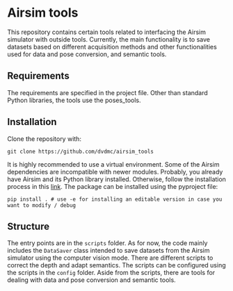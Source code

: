 # Airsim tools

This repository contains certain tools related to interfacing the Airsim simulator
with outside tools. Currently, the main functionality is to save datasets based on different
acquisition methods and other functionalities used for data and pose conversion, and semantic tools.

## Requirements

The requirements are specified in the project file. Other than standard Python libraries, the tools
use the poses_tools.

## Installation

Clone the repository with:

```
git clone https://github.com/dvdmc/airsim_tools
```

It is highly recommended to use a virtual environment. Some of the Airsim dependencies are incompatible with newer modules.
Probably, you already have Airsim and its Python library installed. Otherwise, follow the installation
process in this [link](https://microsoft.github.io/AirSim/apis/#python-quickstart). 
The package can be installed using the pyproject file:

```
pip install . # use -e for installing an editable version in case you want to modify / debug
```

## Structure

The entry points are in the `scripts` folder. As for now, the code mainly includes the `DataSaver` class
intended to save datasets from the Airsim simulator using the computer vision mode. There are different
scripts to correct the depth and adapt semantics. The scripts can be configured using the scripts in
the `config` folder. Aside from the scripts, there are tools for dealing with data and pose conversion and semantic tools.
